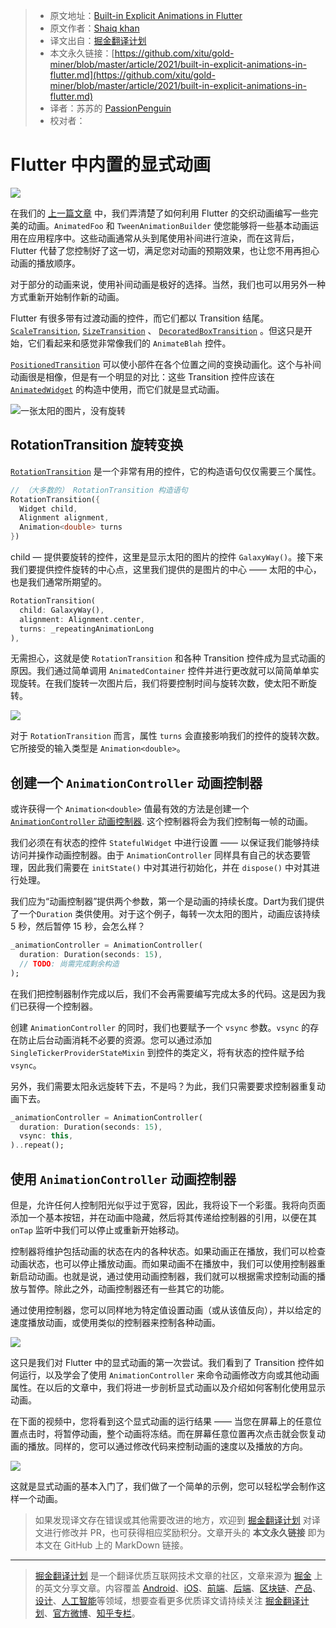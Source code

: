 > * 原文地址：[Built-in Explicit Animations in Flutter](https://medium.com/flutterdevs/built-in-explicit-animations-in-flutter-438a039dd90)
> * 原文作者：[Shaiq khan](https://medium.com/@shaiq_khan)
> * 译文出自：[掘金翻译计划](https://github.com/xitu/gold-miner)
> * 本文永久链接：[https://github.com/xitu/gold-miner/blob/master/article/2021/built-in-explicit-animations-in-flutter.md](https://github.com/xitu/gold-miner/blob/master/article/2021/built-in-explicit-animations-in-flutter.md)
> * 译者：苏苏的 [PassionPenguin](https://github.com/PassionPenguin/)
> * 校对者：

# Flutter 中内置的显式动画

![](https://cdn-images-1.medium.com/max/2160/1*-VpftDFf_ArJZoyuOjqBJA.png)

在我们的 [上一篇文章](https://github.com/xitu/gold-miner/blob/master/article/2021/staggered-animation-in-flutter.md) 中，我们弄清楚了如何利用 Flutter 的交织动画编写一些完美的动画。`AnimatedFoo` 和 `TweenAnimationBuilder` 使您能够将一些基本动画运用在应用程序中。这些动画通常从头到尾使用补间进行渲染，而在这背后，Flutter 代替了您控制好了这一切，满足您对动画的预期效果，也让您不用再担心动画的播放顺序。

对于部分的动画来说，使用补间动画是极好的选择。当然，我们也可以用另外一种方式重新开始制作新的动画。

Flutter 有很多带有过渡动画的控件，而它们都以 Transition 结尾。 [`ScaleTransition`](https://api.flutter.cn/flutter/widgets/ScaleTransition-class.html), [`SizeTransition`](https://api.flutter.cn/flutter/widgets/SizeTransition-class.html) 、 [`DecoratedBoxTransition`](https://api.flutter.cn/flutter/widgets/DecoratedBoxTransition-class.html) 。但这只是开始，它们看起来和感觉非常像我们的 `AnimateBlah` 控件。

[`PositionedTransition`](https://api.flutter.cn/flutter/widgets/PositionedTransition-class.html) 可以使小部件在各个位置之间的变换动画化。这个与补间动画很是相像，但是有一个明显的对比：这些 Transition 控件应该在 [`AnimatedWidget`](https://api.flutter.dev/flutter/widgets/AnimatedWidget-class.htmlhttps://api.flutter.dev/flutter/widgets/AnimatedWidget-class.html) 的构造中使用，而它们就是显式动画。

![一张太阳的图片，没有旋转](https://cdn-images-1.medium.com/max/5760/1*Rj0MJbE-gRj3gmUTwSkKog.jpeg)

## RotationTransition 旋转变换

[`RotationTransition`](https://api.flutter.dev/flutter/widgets/RotationTransition-class.html) 是一个非常有用的控件，它的构造语句仅仅需要三个属性。

```dart
// （大多数的） RotationTransition 构造语句
RotationTransition({
  Widget child,
  Alignment alignment,
  Animation<double> turns
})
```

child — 提供要旋转的控件，这里是显示太阳的图片的控件 `GalaxyWay()`。接下来我们要提供控件旋转的中心点，这里我们提供的是图片的中心 —— 太阳的中心，也是我们通常所期望的。

```dart
RotationTransition(
  child: GalaxyWay(),
  alignment: Alignment.center,
  turns: _repeatingAnimationLong
),
```

无需担心，这就是使 `RotationTransition` 和各种 Transition 控件成为显式动画的原因。我们通过简单调用 `AnimatedContainer` 控件并进行更改就可以简简单单实现旋转。在我们旋转一次图片后，我们将要控制时间与旋转次数，使太阳不断旋转。

![](https://cdn-images-1.medium.com/max/2000/1*oeGSTGSJwkqzQueCykTggw.gif)

对于 `RotationTransition` 而言，属性 `turns` 会直接影响我们的控件的旋转次数。它所接受的输入类型是 `Animation<double>`。

## 创建一个 `AnimationController` 动画控制器

或许获得一个 `Animation<double>` 值最有效的方法是创建一个 [`AnimationController` 动画控制器](https://api.flutter.dev/flutter/animation/AnimationController-class.html). 这个控制器将会为我们控制每一帧的动画。

我们必须在有状态的控件 `StatefulWidget` 中进行设置 —— 以保证我们能够持续访问并操作动画控制器。由于 `AnimationController` 同样具有自己的状态要管理，因此我们需要在 `initState()` 中对其进行初始化，并在 `dispose()` 中对其进行处理。

我们应为“动画控制器”提供两个参数，第一个是动画的持续长度。Dart为我们提供了一个`Duration` 类供使用。对于这个例子，每转一次太阳的图片，动画应该持续 5 秒，然后暂停 15 秒，会怎么样？

```dart
_animationController = AnimationController(
  duration: Duration(seconds: 15),
  // TODO: 尚需完成剩余构造
);
```

在我们把控制器制作完成以后，我们不会再需要编写完成太多的代码。这是因为我们已获得一个控制器。

创建 `AnimationController` 的同时，我们也要赋予一个 `vsync` 参数。`vsync` 的存在防止后台动画消耗不必要的资源。您可以通过添加 `SingleTickerProviderStateMixin` 到控件的类定义，将有状态的控件赋予给 `vsync`。

另外，我们需要太阳永远旋转下去，不是吗？为此，我们只需要要求控制器重复动画下去。

```dart
_animationController = AnimationController(
  duration: Duration(seconds: 15),
  vsync: this,
)..repeat();
```

## 使用 `AnimationController` 动画控制器

但是，允许任何人控制阳光似乎过于宽容，因此，我将设下一个彩蛋。我将向页面添加一个基本按钮，并在动画中隐藏，然后将其传递给控制器的引用，以便在其 `onTap` 监听中我们可以停止或重新开始移动。

控制器将维护包括动画的状态在内的各种状态。如果动画正在播放，我们可以检查动画状态，也可以停止播放动画。而如果动画不在播放中，我们可以使用控制器重新启动动画。也就是说，通过使用动画控制器，我们就可以根据需求控制动画的播放与暂停。除此之外，动画控制器还有一些其它的功能。

通过使用控制器，您可以同样地为特定值设置动画（或从该值反向），并以给定的速度播放动画，或使用类似的控制器来控制各种动画。

![](https://cdn-images-1.medium.com/max/2000/1*qmRBKLFSVNTvW8-uWFvbKw.gif)

这只是我们对 Flutter 中的显式动画的第一次尝试。我们看到了 Transition 控件如何运行，以及学会了使用 `AnimationController` 来命令动画修改方向或其他动画属性。在以后的文章中，我们将进一步剖析显式动画以及介绍如何客制化使用显示动画。

在下面的视频中，您将看到这个显式动画的运行结果 —— 当您在屏幕上的任意位置点击时，将暂停动画，整个动画将冻结。而在屏幕任意位置再次点击就会恢复动画的播放。同样的，您可以通过修改代码来控制动画的速度以及播放的方向。

![](https://cdn-images-1.medium.com/max/2000/1*y7sP1wxW1UHb_42Wv2foUw.gif)

这就是显式动画的基本入门了，我们做了一个简单的示例，您可以轻松学会制作这样一个动画。

> 如果发现译文存在错误或其他需要改进的地方，欢迎到 [掘金翻译计划](https://github.com/xitu/gold-miner) 对译文进行修改并 PR，也可获得相应奖励积分。文章开头的 **本文永久链接** 即为本文在 GitHub 上的 MarkDown 链接。

---

> [掘金翻译计划](https://github.com/xitu/gold-miner) 是一个翻译优质互联网技术文章的社区，文章来源为 [掘金](https://juejin.im) 上的英文分享文章。内容覆盖 [Android](https://github.com/xitu/gold-miner#android)、[iOS](https://github.com/xitu/gold-miner#ios)、[前端](https://github.com/xitu/gold-miner#前端)、[后端](https://github.com/xitu/gold-miner#后端)、[区块链](https://github.com/xitu/gold-miner#区块链)、[产品](https://github.com/xitu/gold-miner#产品)、[设计](https://github.com/xitu/gold-miner#设计)、[人工智能](https://github.com/xitu/gold-miner#人工智能)等领域，想要查看更多优质译文请持续关注 [掘金翻译计划](https://github.com/xitu/gold-miner)、[官方微博](http://weibo.com/juejinfanyi)、[知乎专栏](https://zhuanlan.zhihu.com/juejinfanyi)。
